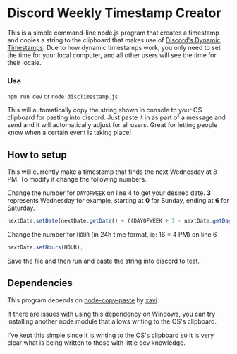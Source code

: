 # Discord Weekly Timestamp Creator

This is a simple command-line node.js program that creates a timestamp and copies a string to the clipboard that makes use of [Discord's Dynamic Timestamps](https://discord.com/developers/docs/reference#message-formatting-timestamp-styles). Due to how dynamic timestamps work, you only need to set the time for your local computer, and all  other users will see the time for their locale. 

### Use

`npm run dev` or `node discTimestamp.js`

This will automatically copy the string shown in console to your OS clipboard for pasting into discord. Just paste it in as part of a message and send and it will automatically adjust for all users. Great for letting people know when a certain event is taking place!

## How to setup

This will currently make a timestamp that finds the next Wednesday at 8 PM. To modify it change the following numbers.

Change the number for `DAYOFWEEK` on line 4 to get your desired date. **3** represents Wednesday for example, starting at **0** for Sunday, ending at **6** for Saturday.

```js 
nextDate.setDate(nextDate.getDate() + ((DAYOFWEEK + 7 - nextDate.getDay()) % 7));
```

Change the number for `HOUR` (in 24h time format, ie: 16 = 4 PM) on line 6

```js
nextDate.setHours(HOUR);
```

Save the file and then run and paste the string into discord to test. 

## Dependencies

This program depends on [node-copy-paste](https://www.npmjs.com/package/copy-paste?activeTab=readme) by [xavi](https://github.com/xavi-).

If there are issues with using this dependency on Windows, you can try installing another node module that allows writing to the OS's clipboard.

I've kept this simple since it is writing to the OS's clipboard so it is very clear what is being written to those with little dev knowledge.